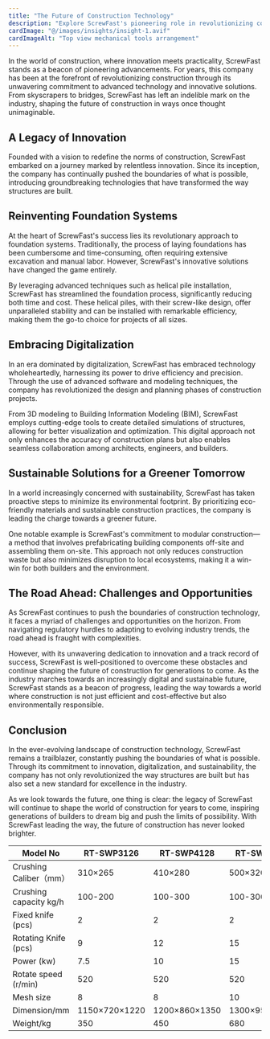 ```yaml
---
title: "The Future of Construction Technology"
description: "Explore ScrewFast's pioneering role in revolutionizing construction through advanced technology and innovative solutions."
cardImage: "@/images/insights/insight-1.avif"
cardImageAlt: "Top view mechanical tools arrangement"
---
```


In the world of construction, where innovation meets practicality, ScrewFast stands as a beacon of pioneering advancements. For years, this company has been at the forefront of revolutionizing construction through its unwavering commitment to advanced technology and innovative solutions. From skyscrapers to bridges, ScrewFast has left an indelible mark on the industry, shaping the future of construction in ways once thought unimaginable.

## A Legacy of Innovation

Founded with a vision to redefine the norms of construction, ScrewFast embarked on a journey marked by relentless innovation. Since its inception, the company has continually pushed the boundaries of what is possible, introducing groundbreaking technologies that have transformed the way structures are built.

## Reinventing Foundation Systems

At the heart of ScrewFast's success lies its revolutionary approach to foundation systems. Traditionally, the process of laying foundations has been cumbersome and time-consuming, often requiring extensive excavation and manual labor. However, ScrewFast's innovative solutions have changed the game entirely.

By leveraging advanced techniques such as helical pile installation, ScrewFast has streamlined the foundation process, significantly reducing both time and cost. These helical piles, with their screw-like design, offer unparalleled stability and can be installed with remarkable efficiency, making them the go-to choice for projects of all sizes.

## Embracing Digitalization

In an era dominated by digitalization, ScrewFast has embraced technology wholeheartedly, harnessing its power to drive efficiency and precision. Through the use of advanced software and modeling techniques, the company has revolutionized the design and planning phases of construction projects.

From 3D modeling to Building Information Modeling (BIM), ScrewFast employs cutting-edge tools to create detailed simulations of structures, allowing for better visualization and optimization. This digital approach not only enhances the accuracy of construction plans but also enables seamless collaboration among architects, engineers, and builders.

## Sustainable Solutions for a Greener Tomorrow

In a world increasingly concerned with sustainability, ScrewFast has taken proactive steps to minimize its environmental footprint. By prioritizing eco-friendly materials and sustainable construction practices, the company is leading the charge towards a greener future.

One notable example is ScrewFast's commitment to modular construction—a method that involves prefabricating building components off-site and assembling them on-site. This approach not only reduces construction waste but also minimizes disruption to local ecosystems, making it a win-win for both builders and the environment.

## The Road Ahead: Challenges and Opportunities

As ScrewFast continues to push the boundaries of construction technology, it faces a myriad of challenges and opportunities on the horizon. From navigating regulatory hurdles to adapting to evolving industry trends, the road ahead is fraught with complexities.

However, with its unwavering dedication to innovation and a track record of success, ScrewFast is well-positioned to overcome these obstacles and continue shaping the future of construction for generations to come. As the industry marches towards an increasingly digital and sustainable future, ScrewFast stands as a beacon of progress, leading the way towards a world where construction is not just efficient and cost-effective but also environmentally responsible.

## Conclusion

In the ever-evolving landscape of construction technology, ScrewFast remains a trailblazer, constantly pushing the boundaries of what is possible. Through its commitment to innovation, digitalization, and sustainability, the company has not only revolutionized the way structures are built but has also set a new standard for excellence in the industry.

As we look towards the future, one thing is clear: the legacy of ScrewFast will continue to shape the world of construction for years to come, inspiring generations of builders to dream big and push the limits of possibility. With ScrewFast leading the way, the future of construction has never looked brighter.

| Model No | RT-SWP3126 | RT-SWP4128 | RT-SWP5032 | RT-SWP6032 | RT-SWP6246 | RT-SWP8146 |
| --- | --- | --- | --- | --- | --- | --- |
| Crushing Caliber（mm） | 310×265 | 410×280 | 500×320 | 600×320 | 620×460 | 810×460 |
| Crushing capacity kg/h | 100-200 | 100-300 | 100-300 | 150-450 | 200-500 | 280-700 |
| Fixed knife (pcs) | 2 | 2 | 2 | 2 | 2 | 4 |
| Rotating Knife (pcs) | 9 | 12 | 15 | 18 | 18 | 24 |
| Power (kw) | 7.5 | 10 | 15 | 20 | 30 | 30/40 |
| Rotate speed (r/min) | 520 | 520 | 520 | 520 | 520 | 520 |
| Mesh size | 8 | 8 | 10 | 10 | 12 | 12 |
| Dimension/mm | 1150×720×1220 | 1200×860×1350 | 1300×950×1530 | 1400×1060×1600 | 1600×1240×1850 | 1800×1500×2120 |
| Weight/kg | 350 | 450 | 680 | 900 | 1200 | 2000 |
